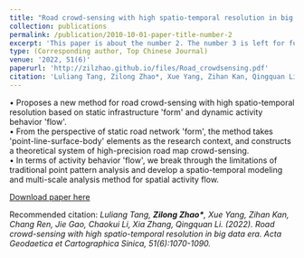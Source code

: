 ```yaml
---
title: "Road crowd-sensing with high spatio-temporal resolution in big data era."
collection: publications
permalink: /publication/2010-10-01-paper-title-number-2
excerpt: 'This paper is about the number 2. The number 3 is left for future work.'
type: (Corresponding author, Top Chinese Journal)
venue: '2022, 51(6)'
paperurl: 'http://zilzhao.github.io/files/Road_crowdsensing.pdf'
citation: 'Luliang Tang, Zilong Zhao*, Xue Yang, Zihan Kan, Qingquan Li, et al. (2022). Road crowd-sensing with high spatio-temporal resolution in big data era. Acta Geodaetica et Cartographica Sinica, 51(6):1070- 1090.'
---
```

 • Proposes a new method for road crowd-sensing with high spatio-temporal resolution based on static infrastructure 'form' and dynamic activity behavior 'flow'.<br>
 • From the perspective of static road network 'form', the method takes 'point-line-surface-body' elements as the research context, and constructs a theoretical system of high-precision road map crowd-sensing.<br>
 • In terms of activity behavior 'flow', we break through the limitations of traditional point pattern analysis and develop a spatio-temporal modeling and multi-scale analysis method for spatial activity flow.<br>

[Download paper here](http://zilzhao.github.io/files/Road_crowdsensing.pdf)

Recommended citation: *Luliang Tang, **Zilong Zhao\***, Xue Yang, Zihan Kan, Chang Ren, Jie Gao, Chaokui Li, Xia Zhang, Qingquan Li. (2022). Road crowd-sensing with high spatio-temporal resolution in big data era. Acta Geodaetica et Cartographica Sinica, 51(6):1070-1090.*
